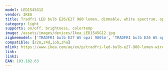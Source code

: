 ```yaml
---
model: LED1545G12
vendor: IKEA
title: Tradfri LED bulb E26/E27 980 lumen, dimmable, white spectrum, opal white
category: light
supports: on/off, brightness, colortemp
image: /assets/images/devices/Ikea_LED1545G12.jpg
zigbeemodel: ['TRADFRI bulb E27 WS opal 980lm', 'TRADFRI bulb E26 WS opal 980lm','TRADFRI bulb E27 WS\uFFFDopal 980lm',]
compatible: [z2m,z4d,iob,zha]
mlink: https://www.ikea.com/ae/en/p/tradfri-led-bulb-e27-980-lumen-wireless-dimmable-white-spectrum-opal-white-10318263/
link: 
link2: 
EAN: 103.182.63
---
```

